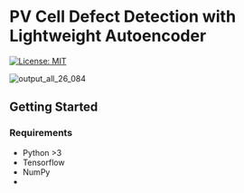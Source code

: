 # PV Cell Defect Detection with Lightweight Autoencoder
[![License: MIT](https://img.shields.io/badge/License-MIT-yellow.svg)](https://opensource.org/licenses/MIT)



![output_all_26_084](https://github.com/user-attachments/assets/674903c0-1e76-4344-b761-6a9cd5feff84)

## Getting Started
### Requirements
- Python >3
- Tensorflow
- NumPy 
- 
